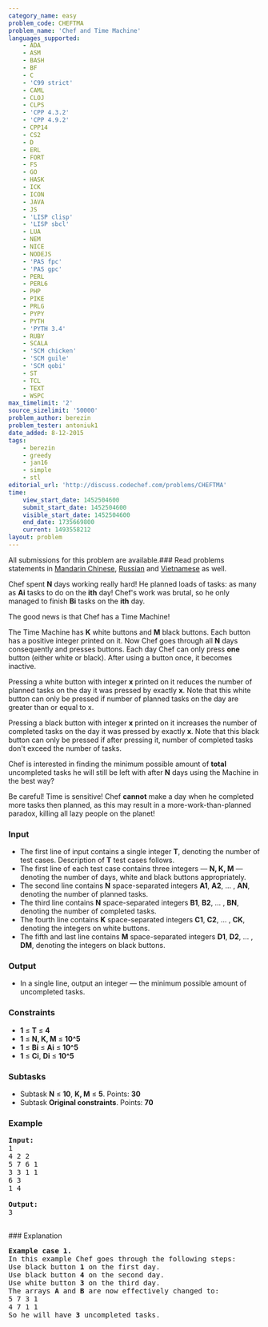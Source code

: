```yaml
---
category_name: easy
problem_code: CHEFTMA
problem_name: 'Chef and Time Machine'
languages_supported:
    - ADA
    - ASM
    - BASH
    - BF
    - C
    - 'C99 strict'
    - CAML
    - CLOJ
    - CLPS
    - 'CPP 4.3.2'
    - 'CPP 4.9.2'
    - CPP14
    - CS2
    - D
    - ERL
    - FORT
    - FS
    - GO
    - HASK
    - ICK
    - ICON
    - JAVA
    - JS
    - 'LISP clisp'
    - 'LISP sbcl'
    - LUA
    - NEM
    - NICE
    - NODEJS
    - 'PAS fpc'
    - 'PAS gpc'
    - PERL
    - PERL6
    - PHP
    - PIKE
    - PRLG
    - PYPY
    - PYTH
    - 'PYTH 3.4'
    - RUBY
    - SCALA
    - 'SCM chicken'
    - 'SCM guile'
    - 'SCM qobi'
    - ST
    - TCL
    - TEXT
    - WSPC
max_timelimit: '2'
source_sizelimit: '50000'
problem_author: berezin
problem_tester: antoniuk1
date_added: 8-12-2015
tags:
    - berezin
    - greedy
    - jan16
    - simple
    - stl
editorial_url: 'http://discuss.codechef.com/problems/CHEFTMA'
time:
    view_start_date: 1452504600
    submit_start_date: 1452504600
    visible_start_date: 1452504600
    end_date: 1735669800
    current: 1493558212
layout: problem
---
```

All submissions for this problem are available.###  Read problems statements in [Mandarin Chinese](http://www.codechef.com/download/translated/JAN16/mandarin/CHEFTMA.pdf), [Russian](http://www.codechef.com/download/translated/JAN16/russian/CHEFTMA.pdf) and [Vietnamese](http://www.codechef.com/download/translated/JAN16/vietnamese/CHEFTMA.pdf) as well.

Chef spent **N** days working really hard! He planned loads of tasks: as many as **Ai** tasks to do on the **ith** day! Chef's work was brutal, so he only managed to finish **Bi** tasks on the **ith** day.

The good news is that Chef has a Time Machine!

The Time Machine has **K** white buttons and **M** black buttons. Each button has a positive integer printed on it. Now Chef goes through all **N** days consequently and presses buttons. Each day Chef can only press **one** button (either white or black). After using a button once, it becomes inactive.

Pressing a white button with integer **x** printed on it reduces the number of planned tasks on the day it was pressed by exactly **x**. Note that this white button can only be pressed if number of planned tasks on the day are greater than or equal to x.

Pressing a black button with integer **x** printed on it increases the number of completed tasks on the day it was pressed by exactly **x**. Note that this black button can only be pressed if after pressing it, number of completed tasks don't exceed the number of tasks.

Chef is interested in finding the minimum possible amount of **total** uncompleted tasks he will still be left with after **N** days using the Machine in the best way?

Be careful! Time is sensitive! Chef **cannot** make a day when he completed more tasks then planned, as this may result in a more-work-than-planned paradox, killing all lazy people on the planet!

### Input

- The first line of input contains a single integer **T**, denoting the number of test cases. Description of **T** test cases follows.
- The first line of each test case contains three integers — **N, K, M** — denoting the number of days, white and black buttons appropriately.
- The second line contains **N** space-separated integers **A1**, **A2**, … , **AN**, denoting the number of planned tasks.
- The third line contains **N** space-separated integers **B1**, **B2**, … , **BN**, denoting the number of completed tasks.
- The fourth line contains **K** space-separated integers **C1**, **C2**, … , **CK**, denoting the integers on white buttons.
- The fifth and last line contains **M** space-separated integers **D1**, **D2**, … , **DM**, denoting the integers on black buttons.

### Output

- In a single line, output an integer — the minimum possible amount of uncompleted tasks.

### Constraints

- **1** ≤ **T** ≤ **4**
- **1** ≤ **N, K, M** ≤ **10^5**
- **1** ≤ **Bi** ≤ **Ai** ≤ **10^5**
- **1** ≤ **Ci**, **Di** ≤ **10^5**

### Subtasks

- Subtask **N** ≤ **10**, **K, M** ≤ **5**. Points: **30**
- Subtask **Original constraints**. Points: **70**

### Example

<pre><b>Input:</b>
1
4 2 2 
5 7 6 1
3 3 1 1
6 3
1 4

<b>Output:</b>
3

</pre>### Explanation
<pre><b>Example case 1.</b>
In this example Chef goes through the following steps:
Use black button <b>1</b> on the first day.
Use black button <b>4</b> on the second day.
Use white button <b>3</b> on the third day.
The arrays <b>A</b> and <b>B</b> are now effectively changed to:
5 7 3 1
4 7 1 1
So he will have <b>3</b> uncompleted tasks.
</pre>